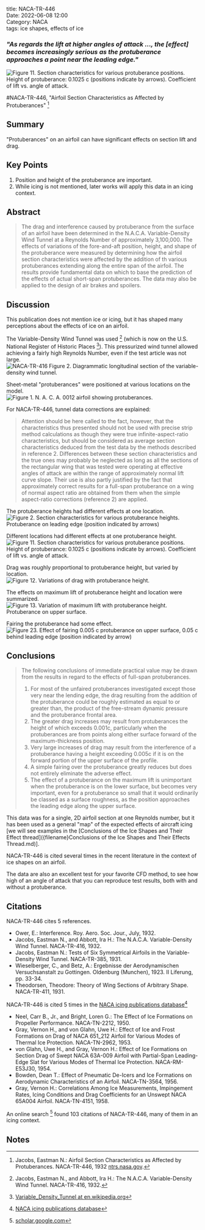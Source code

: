 title: NACA-TR-446  
Date: 2022-06-08 12:00  
Category: NACA  
tags: ice shapes, effects of ice  


### _"As regards the lift at higher angles of attack ..., the [effect] becomes increasingly serious as the protuberance approaches a point near the leading edge."_  

![Figure 11. Section characteristics for various protuberance positions. 
Height of protuberance: 0.1025 c (positions indicate by arrows). 
Coefficient of lift vs. angle of attack.](images/naca-tr-446/Figure11.png)  

#NACA-TR-446, "Airfoil Section Characteristics as Affected by Protuberances" [^1]

## Summary
"Protuberances" on an airfoil can have significant effects on section lift and drag. 

## Key Points
1. Position and height of the protuberance are important.  
2. While icing is not mentioned, later works will apply this data in an icing context. 

## Abstract

>The drag and interference caused by protuberance
from the surface of an airfoil have been determined in the
N.A.C.A. Variable-Density Wind Tunnel at a Reynolds
Number of approximately 3,100,000. The effects of variations
of the fore-and-aft position, height, and shape of
the protuberance were measured by determining how the
airfoil section characteristics were affected by the addition
of th various protuberances extending along the entire 
span of the airfoil. The results provide fundamental
data on which to base the prediction of the effects of actual
short-span protuberances. The data may also be applied
to the design of air brakes and spoilers.

## Discussion  

This publication does not mention ice or icing, 
but it has shaped many perceptions about the effects of ice on an airfoil. 

The Variable-Density Wind Tunnel was used [^2] 
(which is now on the U.S. National Register of Historic Places [^3]). 
This pressurized wind tunnel allowed achieving a fairly high Reynolds Number, 
even if the test article was not large. 
![NACA-TR-416 Figure 2. Diagrammatic longitudinal section of the 
variable-density wind tunnel.](images/naca-tr-446/NACA-TR-416Figure2.png)  

Sheet-metal "protuberances" were positioned at various locations on the model.  
![Figure 1. N. A. C. A. 0012 airfoil showing protuberances.](images/naca-tr-446/Figure1.png)  

For NACA-TR-446, tunnel data corrections are explained:
>Attention should be here called to the fact,
however, that the characteristics thus presented should
not be used with precise strip method calculations as
though they were true infinite-aspect-ratio characteristics, 
but should be considered as average section
characteristics deduced from the test data by the
methods described in reference 2. Differences between 
these section characteristics and the true ones
may probably be neglected as long as all the sections of
the rectangular wing that was tested were operating
at effective angles of attack are within the range of approximately 
normal lift curve slope.
Their use is also partly justified by the fact that approximately correct
results for a full-span protuberance
on a wing of normal aspect ratio are obtained from them when the
simple aspect-ratio corrections
(reference 2) are applied.

The protuberance heights had different effects at one location.  
![Figure 2. Section characteristics for various protuberance heights. 
Protuberance on leading edge (position indicated by arrows)](images/naca-tr-446/Figure2.png)  

Different locations had different effects at one protuberance height.  
![Figure 11. Section characteristics for various protuberance positions. 
Height of protuberance: 0.1025 c (positions indicate by arrows). 
Coefficient of lift vs. angle of attack.](images/naca-tr-446/Figure11.png)  

Drag was roughly proportional to protuberance height, but varied by location.  
![Figure 12. Variations of drag with protuberance height.](images/naca-tr-446/Figure12.png)  

The effects on maximum lift of protuberance height and location were summarized.  
![Figure 13. Variation of maximum lift with protuberance height. 
Protuberance on upper surface.](images/naca-tr-446/Figure13.png)  

Fairing the protuberance had some effect.  
![Figure 23. Effect of fairing 0.005 c protuberance on upper surface, 
0.05 c behind leading edge (position indicated by arrow)](images/naca-tr-446/Figure23.png)  

## Conclusions  

>The following conclusions of immediate practical
value may be drawn from the results in regard to the
effects of full-span protuberances.  
>1. For most of the unfaired protuberances investigated 
except those very near the lending edge, the
drag resulting from the addition of the protuberance
could be roughly estimated as equal to or greater than,
the product of the free-stream dynamic pressure and
the protuberance frontal area.  
>2. The greater drag increases may result from protuberances 
the height of which exceeds 0.001c, particularly when 
the protuberances are from points
along either surface forward of the maximum-thickness
position.  
>3. Very large increases of drag may result from the
interference of a protuberance having a height exceeding 
0.005c if it is on the forward portion of the
upper surface of the profile.  
>4. A simple fairing over the protuberance greatly
reduces but does not entirely eliminate the adverse
effect.  
>5. The effect of a protuberance on the maximum
lift is unimportant when the protuberance is on the
lower surface, but becomes very important, even for a
protuberance so small that it would ordinarily be
classed as a surface roughness, as the position approaches 
the leading edge along the upper surface.  

This data was for a single, 2D airfoil section at one Reynolds number, 
but it has been used as a general "map" of the expected effects of aircraft icing 
[we will see examples in the [Conclusions of the Ice Shapes and Their Effect thread]({filename}Conclusions of the Ice Shapes and Their Effects Thread.md)].

NACA-TR-446 is cited several times in the recent literature in the context of ice shapes on an airfoil. 

The data are also an excellent test for your favorite CFD method, 
to see how high of an angle of attack that you can reproduce test results,
both with and without a protuberance. 

## Citations

NACA-TR-446 cites 5 references.  
- Ower, E.: Interference. Roy. Aero. Soc. Jour., July, 1932.  
- Jacobs, Eastman N., and Abbott, Ira H.: The N.A.C.A. Variable-Density Wind Tunnel. NACA-TR-416, 1932.  
- Jacobs, Eastman N.: Tests of Six Symmetrical Airfoils in the Variable-Density Wind Tunnel. NACA-TR-385, 1931.  
- Wieselberger, C., and Betz, A.: Ergebnisse der Aerodynamischen Versuchsanstalt zu Gottingen. Oldenburg (Munchen), 1923. II Liferung, pp. 33-34.  
- Theodorsen, Theodore: Theory of Wing Sections of Arbitrary Shape. NACA-TR-411, 1931.  

NACA-TR-446 is cited 5 times in the [NACA icing publications database]({filename}naca%20icing%20publications%20database.md)[^4]  
- Neel, Carr B., Jr., and Bright, Loren G.: The Effect of Ice Formations on Propeller Performance. NACA-TN-2212, 1950.  
- Gray, Vernon H., and von Glahn, Uwe H.: Effect of Ice and Frost Formations on Drag of NACA 651_212 Airfoil for Various Modes of Thermal Ice Protection. NACA-TN-2962, 1953.  
- von Glahn, Uwe H., and Gray, Vernon H.: Effect of Ice Formations on Section Drag of Swept NACA 63A-009 Airfoil with Partial-Span Leading-Edge Slat for Various Modes of Thermal Ice Protection. NACA-RM-E53J30, 1954.  
- Bowden, Dean T.: Effect of Pneumatic De-Icers and Ice Formations on Aerodynamic Characteristics of an Airfoil. NACA-TN-3564, 1956.  
- Gray, Vernon H.: Correlations Among Ice Measurements, Impingement Rates, Icing Conditions and Drag Coefficients for an Unswept NACA 65A004 Airfoil. NACA-TN-4151, 1958.  

An online search [^5] found 103 citations of NACA-TR-446, many of them in an icing context. 

## Notes  

[^1]: Jacobs, Eastman N.: Airfoil Section Characteristics as Affected by Protuberances. NACA-TR-446, 1932 [ntrs.nasa.gov](https://ntrs.nasa.gov/citations/19930091520).  
[^2]: Jacobs, Eastman N., and Abbott, Ira H.: The N.A.C.A. Variable-Density Wind Tunnel. NACA-TR-416, 1932.  
[^3]: [Variable_Density_Tunnel at en.wikipedia.org](https://en.wikipedia.org/wiki/Variable_Density_Tunnel)  
[^4]: [NACA icing publications database]({filename}naca%20icing%20publications%20database.md)  
[^5]: [scholar.google.com](https://scholar.google.com/scholar?hl=en&as_sdt=0%2C48&q=Airfoil+Section+Characteristics+as+Affected+by+Protuberances&btnG=)  

